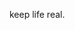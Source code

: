 keep life real.

<!---
becanmc/becanmc is a ✨ special ✨ repository because its `README.md` (this file) appears on your GitHub profile.
You can click the Preview link to take a look at your changes.
--->
